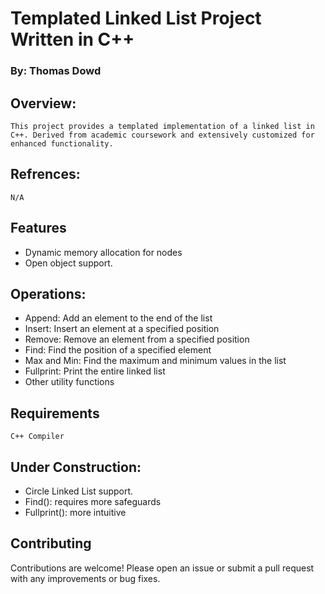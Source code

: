 # Templated Linked List Project Written in C++
### By: Thomas Dowd

## Overview:
    This project provides a templated implementation of a linked list in C++. Derived from academic coursework and extensively customized for enhanced functionality.

## Refrences: 
    N/A

## Features
- Dynamic memory allocation for nodes
- Open object support. 
## Operations:
- Append: Add an element to the end of the list
- Insert: Insert an element at a specified position
- Remove: Remove an element from a specified position
- Find: Find the position of a specified element
- Max and Min: Find the maximum and minimum values in the list
- Fullprint: Print the entire linked list
- Other utility functions
## Requirements
    C++ Compiler

## Under Construction:
- Circle Linked List support.
- Find(): requires more safeguards
- Fullprint(): more intuitive

## Contributing
Contributions are welcome! Please open an issue or submit a pull request with any improvements or bug fixes.